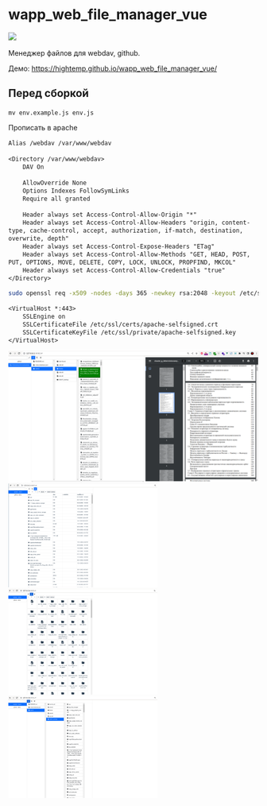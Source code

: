 # wapp_web_file_manager_vue

![](https://asdertasd.site/counter/wapp_web_file_manager_vue)

Менеджер файлов для webdav, github.

Демо: https://hightemp.github.io/wapp_web_file_manager_vue/

## Перед сборкой

```
mv env.example.js env.js
```

Прописать в apache 

```
Alias /webdav /var/www/webdav

<Directory /var/www/webdav>
    DAV On

    AllowOverride None
    Options Indexes FollowSymLinks
    Require all granted

    Header always set Access-Control-Allow-Origin "*"
    Header always set Access-Control-Allow-Headers "origin, content-type, cache-control, accept, authorization, if-match, destination, overwrite, depth"
    Header always set Access-Control-Expose-Headers "ETag"
    Header always set Access-Control-Allow-Methods "GET, HEAD, POST, PUT, OPTIONS, MOVE, DELETE, COPY, LOCK, UNLOCK, PROPFIND, MKCOL"
    Header always set Access-Control-Allow-Credentials "true"
</Directory>
```

```bash
sudo openssl req -x509 -nodes -days 365 -newkey rsa:2048 -keyout /etc/ssl/private/apache-selfsigned.key -out /etc/ssl/certs/apache-selfsigned.crt
```

```
<VirtualHost *:443>
    SSLEngine on
    SSLCertificateFile /etc/ssl/certs/apache-selfsigned.crt
    SSLCertificateKeyFile /etc/ssl/private/apache-selfsigned.key
</VirtualHost>
```

![](images/2023-02-06_07-31.png)
<img width="300px" src="images/2023-02-06_02-48.png">
<img width="300px" src="images/2023-02-06_02-56.png">
<img width="300px" src="images/2023-02-06_02-57.png">
